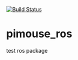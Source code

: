 [![Build Status](https://travis-ci.org/GoodField55/pimouse_ros.svg?branch=master)](https://travis-ci.org/GoodField55/pimouse_ros)

# pimouse_ros
test ros package
